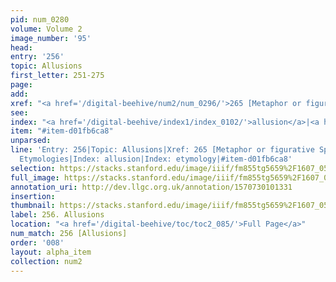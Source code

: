 ```yaml
---
pid: num_0280
volume: Volume 2
image_number: '95'
head: 
entry: '256'
topic: Allusions
first_letter: 251-275
page: 
add: 
xref: "<a href='/digital-beehive/num2/num_0296/'>265 [Metaphor or figurative Speech]</a>|Etymologies"
see: 
index: "<a href='/digital-beehive/index1/index_0102/'>allusion</a>|<a href='/digital-beehive/index2/index_1312/'>etymology</a>"
item: "#item-d01fb6ca8"
unparsed: 
line: 'Entry: 256|Topic: Allusions|Xref: 265 [Metaphor or figurative Speech]|Xref:
  Etymologies|Index: allusion|Index: etymology|#item-d01fb6ca8'
selection: https://stacks.stanford.edu/image/iiif/fm855tg5659%2F1607_0562/279,3059,3063,745/full/0/default.jpg
full_image: https://stacks.stanford.edu/image/iiif/fm855tg5659%2F1607_0562/full/full/0/default.jpg
annotation_uri: http://dev.llgc.org.uk/annotation/1570730101331
insertion: 
thumbnail: https://stacks.stanford.edu/image/iiif/fm855tg5659%2F1607_0562/279,3059,600,180/250,/0/default.jpg
label: 256. Allusions
location: "<a href='/digital-beehive/toc/toc2_085/'>Full Page</a>"
num_match: 256 [Allusions]
order: '008'
layout: alpha_item
collection: num2
---
```

